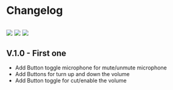 # Changelog
[![](https://badgen.net/github/tag/BenjaminFourmaux/Teams-Deck?cache=600)]() [![](https://badgen.net/github/release/BenjaminFourmaux/Teams-Deck?cache=600)]() [![](https://badgen.net/github/tags/BenjaminFourmaux/Teams-Deck)]()
--
## V.1.0 - First one
  - Add Button toggle microphone for mute/unmute microphone
  - Add Buttons for turn up and down the volume
  - Add Button toggle for cut/enable the volume
